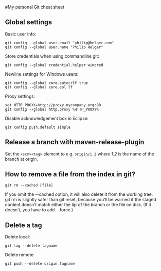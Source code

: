 #My personal Git cheat sheet

## Global settings

Basic user info:
```
git config --global user.email "philip@helger.com"
git config --global user.name "Philip Helger"
```

Store credentials when using commandline git:
```
git config --global credential.helper wincred
```

Newline settings for Windows users:
```
git config --global core.autocrlf true
git config --global core.eol lf
```

Proxy settings:
```
set HTTP_PROXY=http://proxy.mycompany.org:80
git config --global http.proxy %HTTP_PROXY%
```

Disable acknowledgement box in Eclipse:
```
git config push.default simple
```

## Release a branch with maven-release-plugin

Set the `<scm><tag>` element to e.g. `origin/1.2` where *1.2* is the name of the branch at origin.

## How to remove a file from the index in git?

```
git rm --cached [file]
```

If you omit the --cached option, it will also delete it from the working tree. git rm is slightly safer than git reset, because you'll be warned if the staged content doesn't match either the tip of the branch or the file on disk. (If it doesn't, you have to add --force.)

## Delete a tag

Delete local:
```
git tag --delete tagname
```

Delete remote:
```
git push --delete origin tagname
```
